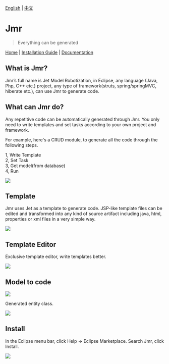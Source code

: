 [English](README.md) | [中文](README.zh.md) 

# Jmr

> Everything can be generated

<a href="http://www.jmr-source.com" target="_blank">Home</a> | 
<a href="http://www.jmr-source.com/doc/en/index.html#html/install-and-uninstall.html" target="_blank">Installation Guide</a> |
<a href="http://www.jmr-source.com/doc/en/index.html" target="_blank">Documentation</a>

## What is Jmr?

Jmr’s full name is Jet Model Robotization, in Eclipse, any language (Java, Php, C++ etc.) project, any type of framework(struts, spring/springMVC, hiberate etc.), can use Jmr to generate code.

## What can Jmr do?

Any repetitive code can be automatically generated through Jmr. You only need to write templates and set tasks according to your own project and framework.

For example, here's a CRUD module, to generate all the code through the following steps.

1, Write Template   
2, Set Task  
3, Get model(from database)  
4, Run

![](image/1.png)

## Template

Jmr uses Jet as a template to generate code. JSP-like template files can be edited and transformed into any kind of source artifact including java, html, properties or xml files in a very simple way.

![](image/2.png)

## Template Editor
Exclusive template editor, write templates better.

![](image/6.gif)

## Model to code

![](image/3.png)

Generated entity class.

![](image/4.png)

## <span id="1">Install</span>

In the Eclipse menu bar, click Help -> Eclipse Marketplace. Search Jmr, click Install.

![](image/5.png)